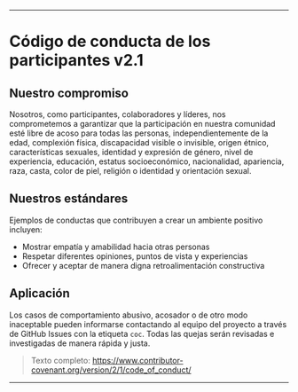 -----
# Código de conducta de los participantes v2.1

## Nuestro compromiso
Nosotros, como participantes, colaboradores y líderes, nos comprometemos a garantizar que la participación en nuestra comunidad esté libre de acoso para todas las personas, independientemente de la edad, complexión física, discapacidad visible o invisible, origen étnico, características sexuales, identidad y expresión de género, nivel de experiencia, educación, estatus socioeconómico, nacionalidad, apariencia, raza, casta, color de piel, religión o identidad y orientación sexual.

## Nuestros estándares
Ejemplos de conductas que contribuyen a crear un ambiente positivo incluyen:
- Mostrar empatía y amabilidad hacia otras personas
- Respetar diferentes opiniones, puntos de vista y experiencias
- Ofrecer y aceptar de manera digna retroalimentación constructiva

## Aplicación
Los casos de comportamiento abusivo, acosador o de otro modo inaceptable pueden informarse contactando al equipo del proyecto a través de GitHub Issues con la etiqueta `coc`. Todas las quejas serán revisadas e investigadas de manera rápida y justa.

> Texto completo: https://www.contributor-covenant.org/version/2/1/code_of_conduct/ 
-----